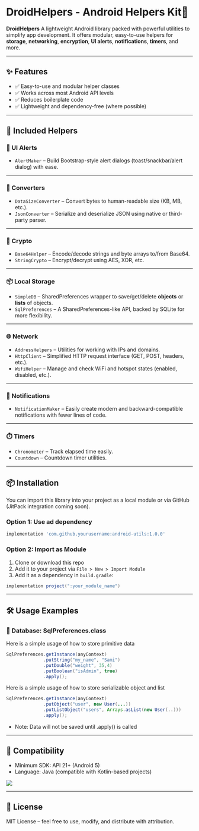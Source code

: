 # DroidHelpers - Android Helpers Kit🚀

**DroidHelpers** A lightweight Android library packed with powerful utilities to simplify app development. It offers modular, easy-to-use helpers for **storage**, **networking**, **encryption**, **UI alerts**, **notifications**, **timers**, and more.

---

## ✨ Features

- ✅ Easy-to-use and modular helper classes
- ✅ Works across most Android API levels
- ✅ Reduces boilerplate code
- ✅ Lightweight and dependency-free (where possible)

---

## 🧰 Included Helpers

### 🔔 UI Alerts

- `AlertMaker` – Build Bootstrap-style alert dialogs (toast/snackbar/alert dialog) with ease.

---

### 🔁 Converters

- `DataSizeConverter` – Convert bytes to human-readable size (KB, MB, etc.).
- `JsonConverter` – Serialize and deserialize JSON using native or third-party parser.

---

### 🔐 Crypto

- `Base64Helper` – Encode/decode strings and byte arrays to/from Base64.
- `StringCrypto` – Encrypt/decrypt using AES, XOR, etc.

---

### 📦 Local Storage

- `SimpleDB` – SharedPreferences wrapper to save/get/delete **objects** or **lists** of objects.
- `SqlPreferences` – A SharedPreferences-like API, backed by SQLite for more flexibility.

---

### 🌐 Network

- `AddressHelpers` – Utilities for working with IPs and domains.
- `HttpClient` – Simplified HTTP request interface (GET, POST, headers, etc.).
- `WifiHelper` – Manage and check WiFi and hotspot states (enabled, disabled, etc.).

---

### 🔔 Notifications

- `NotificationMaker` – Easily create modern and backward-compatible notifications with fewer lines of code.

---

### ⏱️ Timers

- `Chronometer` – Track elapsed time easily.
- `Countdown` – Countdown timer utilities.

---

## 📦 Installation

You can import this library into your project as a local module or via GitHub (JitPack integration coming soon).

### Option 1: Use ad dependency
```gradle
implementation 'com.github.yourusername:android-utils:1.0.0'
```
### Option 2: Import as Module

1. Clone or download this repo
2. Add it to your project via `File > New > Import Module`
3. Add it as a dependency in `build.gradle`:

```gradle
implementation project(":your_module_name")
```

---

## 🛠️ Usage Examples
### 💾 Database: SqlPreferences.class
Here is a simple usage of how to store primitive data
```java
SqlPreferences.getInstance(anyContext)
              .putString("my_name", "Sami")
              .putDouble("weight", 35,4)
              .putBoolean("isAdmin", true)
              .apply();
```
Here is a simple usage of how to store serializable object and list
```java
SqlPreferences.getInstance(anyContext)
              .putObject("user", new User(...))
              .putListObject("users", Arrays.asList(new User(..)))
              .apply();
```
- Note: Data will not be saved until .apply() is called

---

## 🔧 Compatibility
* Minimum SDK: API 21+ (Android 5)
* Language: Java (compatible with Kotlin-based projects)

[![](https://jitpack.io/v/rochdi-wafik/droidhelpers.svg)](https://jitpack.io/#rochdi-wafik/droidhelpers)

--- 

## 📄 License
MIT License – feel free to use, modify, and distribute with attribution.

